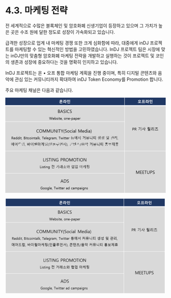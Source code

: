 # 4.3. 마케팅 전략

전 세계적으로 수많은 블록체인 및 암호화폐 신생기업이 등장하고 있으며 그 가치가 높은 곳은 수조 원에 달한 정도로 성장이 가속화되고 있습니다.&#x20;

급격한 성장으로 업계 내 마케팅 경쟁 또한 크게 심화함에 따라, 대중에게 inDJ 프로젝트를 마케팅할 수 있는 혁신적인 방법을 고민하였습니다. InDJ 프로젝트 팀은 시장에 맞는 inDJ만의 맞춤형 암호화폐 마케팅 전략을 개발하고 실행하는 것이 프로젝트 및 코인의 생존과 성장에 중요하다는 것을 명확히 인지하고 있습니다.&#x20;

InDJ 프로젝트는 온 • 오프 통합 마케팅 계획을 진행 중이며, 특히 디지털 콘텐츠와 음악에 관심 있는 커뮤니티까지 확대하여 inDJ Token Economy를 Promotion 합니다.&#x20;



주요 마케팅 채널은 다음과 같습니다.

![](../.gitbook/assets/그림8.png)

![](<../.gitbook/assets/image (1).png>)
